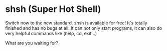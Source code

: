 # shsh (Super Hot Shell)

Switch now to the new standard.
shsh is available for free!
It's totally finished and has no bugs at all.
It can not only start programs, it can also do very helpful commands like (help, cd, exit...)

What are you waiting for?
